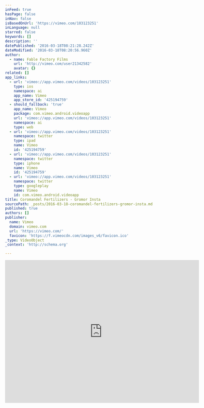 ```yaml
---
inFeed: true
hasPage: false
inNav: false
isBasedOnUrl: 'https://vimeo.com/103123251'
inLanguage: null
starred: false
keywords: []
description: ''
datePublished: '2016-03-18T08:21:28.242Z'
dateModified: '2016-03-18T08:20:56.960Z'
author:
  - name: Fable Factory Films
    url: 'http://vimeo.com/user21342582'
    avatar: {}
related: []
app_links:
  - url: 'vimeo://app.vimeo.com/videos/103123251'
    type: ios
    namespace: ai
    app_name: Vimeo
    app_store_id: '425194759'
  - should_fallback: 'true'
    app_name: Vimeo
    package: com.vimeo.android.videoapp
    url: 'vimeo://app.vimeo.com/videos/103123251'
    namespace: ai
    type: web
  - url: 'vimeo://app.vimeo.com/videos/103123251'
    namespace: twitter
    type: ipad
    name: Vimeo
    id: '425194759'
  - url: 'vimeo://app.vimeo.com/videos/103123251'
    namespace: twitter
    type: iphone
    name: Vimeo
    id: '425194759'
  - url: 'vimeo://app.vimeo.com/videos/103123251'
    namespace: twitter
    type: googleplay
    name: Vimeo
    id: com.vimeo.android.videoapp
title: Coromandel Fertilizers - Gromor Insta
sourcePath: _posts/2016-03-18-coromandel-fertilizers-gromor-insta.md
published: true
authors: []
publisher:
  name: Vimeo
  domain: vimeo.com
  url: 'https://vimeo.com/'
  favicon: 'https://f.vimeocdn.com/images_v6/favicon.ico'
_type: VideoObject
_context: 'http://schema.org'

---
```

<iframe src="https://cdn.embedly.com/widgets/media.html?src=https%3A%2F%2Fplayer.vimeo.com%2Fvideo%2F103123251&amp;url=https%3A%2F%2Fvimeo.com%2F103123251&amp;image=http%3A%2F%2Fi.vimeocdn.com%2Fvideo%2F520625991_640.jpg&amp;key=b7d04c9b404c499eba89ee7072e1c4f7&amp;type=text%2Fhtml&amp;schema=vimeo" width="640" height="470" scrolling="no" frameborder="0" allowfullscreen="allowfullscreen" style=""></iframe>